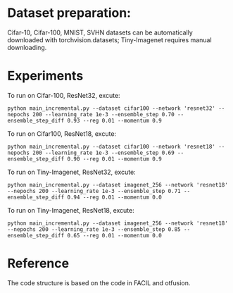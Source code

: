 # Dataset preparation:
Cifar-10, Cifar-100, MNIST, SVHN datasets can be automatically downloaded with torchvision.datasets; Tiny-Imagenet requires manual downloading.

# Experiments
To run on Cifar-100, ResNet32, excute:

    python main_incremental.py --dataset cifar100 --network 'resnet32' --nepochs 200 --learning_rate 1e-3 --ensemble_step 0.70 --ensemble_step_diff 0.93 --reg 0.01 --momentum 0.9

To run on Cifar100, ResNet18, excute:

    python main_incremental.py --dataset cifar100 --network 'resnet18' --nepochs 200 --learning_rate 1e-3 --ensemble_step 0.69 --ensemble_step_diff 0.90 --reg 0.01 --momentum 0.9

To run on Tiny-Imagenet, ResNet32, excute:

    python main_incremental.py --dataset imagenet_256 --network 'resnet18' --nepochs 200 --learning_rate 1e-3 --ensemble_step 0.71 --ensemble_step_diff 0.94 --reg 0.01 --momentum 0.0

To run on Tiny-Imagenet, ResNet18, excute:

    python main_incremental.py --dataset imagenet_256 --network 'resnet18' --nepochs 200 --learning_rate 1e-3 --ensemble_step 0.85 --ensemble_step_diff 0.65 --reg 0.01 --momentum 0.0

# Reference
The code structure is based on the code in FACIL and otfusion.
